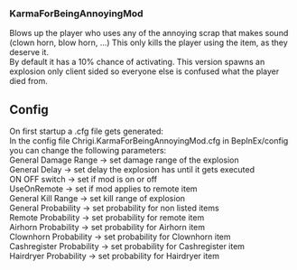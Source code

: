 ### KarmaForBeingAnnoyingMod
Blows up the player who uses any of the annoying scrap that makes sound (clown horn, blow horn, ...)
This only kills the player using the item, as they deserve it.  
By default it has a 10% chance of activating.
This version spawns an explosion only client sided so everyone else is confused what the player died from.

## Config
On first startup a .cfg file gets generated:  
In the config file Chrigi.KarmaForBeingAnnoyingMod.cfg in BepInEx/config you can change the following parameters:  
General Damage Range -> set damage range of the explosion  
General Delay -> set delay the explosion has until it gets executed  
ON OFF switch -> set if mod is on or off  
UseOnRemote -> set if mod applies to remote item  
General Kill Range -> set kill range of explosion  
General Probability -> set probability for non listed items  
Remote Probability -> set probability for remote item  
Airhorn Probability -> set probability for Airhorn item  
Clownhorn Probability -> set probability for Clownhorn item  
Cashregister Probability -> set probability for Cashregister item  
Hairdryer Probability -> set probability for Hairdryer item  



